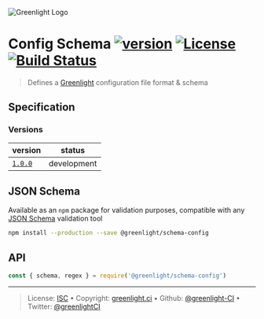 ![Greenlight Logo](https://gitcdn.link/repo/greenlight-ci/brand/master/logo/banner.svg)

# Config Schema [![version][npm-version]][npm-url] [![License][license-image]][license-url] [![Build Status][travis-image]][travis-url]

> Defines a [Greenlight][] configuration file format & schema

## Specification

### Versions

version                | status     
---------------------- | -----------
[`1.0.0`](spec/1.0.0/) | development

## JSON Schema

Available as an `npm` package for validation purposes, compatible with any [JSON Schema][] validation tool

```bash
npm install --production --save @greenlight/schema-config
```

## API

```js
const { schema, regex } = require('@greenlight/schema-config')
```

---

> License: [ISC][license-url] • 
> Copyright: [greenlight.ci](https://greenlight.ci) • 
> Github: [@greenlight-CI](https://github.com/greenlight-CI) • 
> Twitter: [@greenlightCI](https://twitter.com/greenlightCI)

[greenlight]: https://greenlight.ci

[json schema]: http://json-schema.org

[license-image]: https://img.shields.io/github/license/greenlight/schema-config.svg?style=flat-square

[license-url]: http://choosealicense.com/licenses/isc/

[npm-url]: https://www.npmjs.com/package/@greenlight/schema-config

[npm-version]: https://img.shields.io/npm/v/@greenlight/schema-config.svg?style=flat-square

[travis-image]: https://img.shields.io/travis/greenlight-ci/schema-config.svg?style=flat-square

[travis-url]: https://travis-ci.org/greenlight-ci/schema-config
